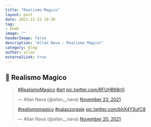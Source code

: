 ```yaml
---
title: "Realismo Magico"
layout: post
date: 2021-11-23 19:30
tag: 
- book
image: ""
headerImage: false
description: "Allan Nava - Realismo Magico"
category: blog
author: allan
externalLink: true
---
```


## 🎨 Realismo Magico

<blockquote class="twitter-tweet" data-theme="dark"><p lang="und" dir="ltr"><a href="https://twitter.com/hashtag/RealismoMagico?src=hash&amp;ref_src=twsrc%5Etfw">#RealismoMagico</a> <a href="https://twitter.com/hashtag/art?src=hash&amp;ref_src=twsrc%5Etfw">#art</a> <a href="https://t.co/RFUHB68n1j">pic.twitter.com/RFUHB68n1j</a></p>&mdash; Allan Nava (@allan__nava) <a href="https://twitter.com/allan__nava/status/1463269920842686466?ref_src=twsrc%5Etfw">November 23, 2021</a></blockquote> <script async src="https://platform.twitter.com/widgets.js" charset="utf-8"></script>

<blockquote class="twitter-tweet" data-theme="dark"><p lang="und" dir="ltr"><a href="https://twitter.com/hashtag/realismomagico?src=hash&amp;ref_src=twsrc%5Etfw">#realismomagico</a> <a href="https://twitter.com/hashtag/palazzoreale?src=hash&amp;ref_src=twsrc%5Etfw">#palazzoreale</a> <a href="https://t.co/bhX4YSufC8">pic.twitter.com/bhX4YSufC8</a></p>&mdash; Allan Nava (@allan__nava) <a href="https://twitter.com/allan__nava/status/1462116598488223755?ref_src=twsrc%5Etfw">November 20, 2021</a></blockquote> <script async src="https://platform.twitter.com/widgets.js" charset="utf-8"></script>


